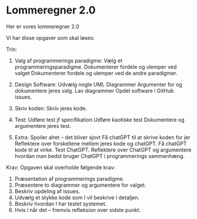 # Lommeregner 2.0

Her er vores lommeregner 2.0

Vi har disse opgaver som skal løses:


Trin:
1. Valg af programmerings paradigme:
    Vælg et programmeringsparadigme.
    Dokumenterer fordele og ulemper ved valget
    Dokumenterer fordele og ulemper ved de andre paradigmer.
   
3. Design Software:
    Udvælg nogle UML Diagrammer
    Argumenter for og dokumentere jeres valg.
    Lav diagrammer
    Opdel software i GitHub issues.
   
4. Skriv koden:
    Skriv jeres kode.
   
5. Test:
     Udføre test jf specifikation
    Udføre kaotiske test
    Dokumentere og argumentere jeres test.
   
6. Extra:
    Spoiler alret – det bliver sjovt
    Få chatGPT til at skrive koden for jer
    Reflektere over forskellene mellem jeres kode og chatGPT.
    Få chatGPT kode til at virke.
    Test ChatGPT.
    Reflektere over ChatGPT og argumentere hvordan man bedst bruger ChatGPT i
    programmerings sammenhæng.

Krav:
Opgaven skal overholde følgende krav:
1. Præsentation af programmerings paradigme.
2. Præsentere to diagrammer og argumentere for valget.
3. Beskriv opdeling af issues.
4. Udvælg et stykke kode som I vil beskrive i detaljen.
5. Beskriv hvordan I har testet systemet.
6. Hvis i når det – fremvis refleksion over sidste punkt.

